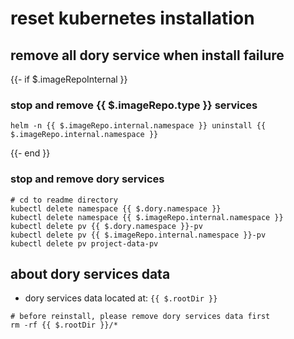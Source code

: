 # reset kubernetes installation

## remove all dory service when install failure

{{- if $.imageRepoInternal }}
### stop and remove {{ $.imageRepo.type }} services

```shell script
helm -n {{ $.imageRepo.internal.namespace }} uninstall {{ $.imageRepo.internal.namespace }}
```
{{- end }}

### stop and remove dory services

```shell script
# cd to readme directory
kubectl delete namespace {{ $.dory.namespace }}
kubectl delete namespace {{ $.imageRepo.internal.namespace }}
kubectl delete pv {{ $.dory.namespace }}-pv
kubectl delete pv {{ $.imageRepo.internal.namespace }}-pv
kubectl delete pv project-data-pv
```

## about dory services data

- dory services data located at: `{{ $.rootDir }}`

```shell script
# before reinstall, please remove dory services data first
rm -rf {{ $.rootDir }}/*
```
